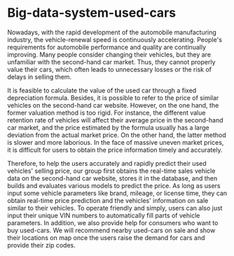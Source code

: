 # Big-data-system-used-cars

Nowadays, with the rapid development of the automobile manufacturing industry, the vehicle-renewal speed is continuously accelerating. People's requirements for automobile performance and quality are continually improving. Many people consider changing their vehicles, but they are unfamiliar with the second-hand car market. Thus, they cannot properly value their cars, which often leads to unnecessary losses or the risk of delays in selling them.

It is feasible to calculate the value of the used car through a fixed depreciation formula. Besides, it is possible to refer to the price of similar vehicles on the second-hand car website. However, on the one hand, the former valuation method is too rigid. For instance, the different value retention rate of vehicles will affect their average price in the second-hand car market, and the price estimated by the formula usually has a large deviation from the actual market price. On the other hand, the latter method is slower and more laborious. In the face of massive uneven market prices, it is difficult for users to obtain the price information timely and accurately.

Therefore, to help the users accurately and rapidly predict their used vehicles' selling price, our group first obtains the real-time sales vehicle data on the second-hand car website, stores it in the database, and then builds and evaluates various models to predict the price. As long as users input some vehicle parameters like brand, mileage, or license time, they can obtain real-time price prediction and the vehicles' information on sale similar to their vehicles. To operate friendly and simply, users can also just input their unique VIN numbers to automatically fill parts of vehicle parameters. 
In addition, we also provide help for consumers who want to buy used-cars. We will recommend nearby used-cars on sale and show their locations on map once the users raise the demand for cars and provide their zip codes.


